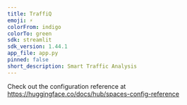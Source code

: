 ```yaml
---
title: TraffiQ
emoji: ⚡
colorFrom: indigo
colorTo: green
sdk: streamlit
sdk_version: 1.44.1
app_file: app.py
pinned: false
short_description: Smart Traffic Analysis
---
```


Check out the configuration reference at https://huggingface.co/docs/hub/spaces-config-reference
